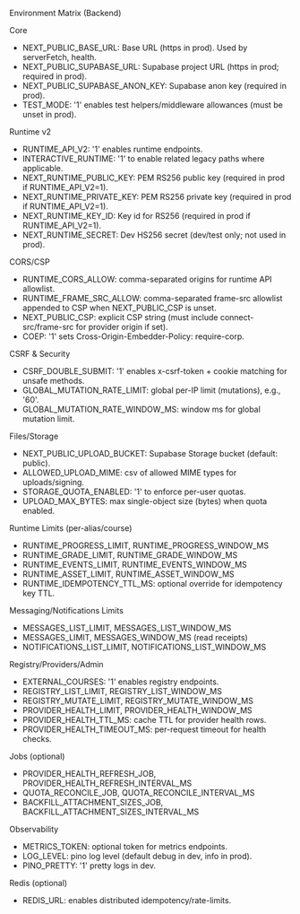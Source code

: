 Environment Matrix (Backend)

Core
- NEXT_PUBLIC_BASE_URL: Base URL (https in prod). Used by serverFetch, health.
- NEXT_PUBLIC_SUPABASE_URL: Supabase project URL (https in prod; required in prod).
- NEXT_PUBLIC_SUPABASE_ANON_KEY: Supabase anon key (required in prod).
- TEST_MODE: '1' enables test helpers/middleware allowances (must be unset in prod).

Runtime v2
- RUNTIME_API_V2: '1' enables runtime endpoints.
- INTERACTIVE_RUNTIME: '1' to enable related legacy paths where applicable.
- NEXT_RUNTIME_PUBLIC_KEY: PEM RS256 public key (required in prod if RUNTIME_API_V2=1).
- NEXT_RUNTIME_PRIVATE_KEY: PEM RS256 private key (required in prod if RUNTIME_API_V2=1).
- NEXT_RUNTIME_KEY_ID: Key id for RS256 (required in prod if RUNTIME_API_V2=1).
- NEXT_RUNTIME_SECRET: Dev HS256 secret (dev/test only; not used in prod).

CORS/CSP
- RUNTIME_CORS_ALLOW: comma-separated origins for runtime API allowlist.
- RUNTIME_FRAME_SRC_ALLOW: comma-separated frame-src allowlist appended to CSP when NEXT_PUBLIC_CSP is unset.
- NEXT_PUBLIC_CSP: explicit CSP string (must include connect-src/frame-src for provider origin if set).
- COEP: '1' sets Cross-Origin-Embedder-Policy: require-corp.

CSRF & Security
- CSRF_DOUBLE_SUBMIT: '1' enables x-csrf-token + cookie matching for unsafe methods.
- GLOBAL_MUTATION_RATE_LIMIT: global per-IP limit (mutations), e.g., '60'.
- GLOBAL_MUTATION_RATE_WINDOW_MS: window ms for global mutation limit.

Files/Storage
- NEXT_PUBLIC_UPLOAD_BUCKET: Supabase Storage bucket (default: public).
- ALLOWED_UPLOAD_MIME: csv of allowed MIME types for uploads/signing.
- STORAGE_QUOTA_ENABLED: '1' to enforce per-user quotas.
- UPLOAD_MAX_BYTES: max single-object size (bytes) when quota enabled.

Runtime Limits (per-alias/course)
- RUNTIME_PROGRESS_LIMIT, RUNTIME_PROGRESS_WINDOW_MS
- RUNTIME_GRADE_LIMIT, RUNTIME_GRADE_WINDOW_MS
- RUNTIME_EVENTS_LIMIT, RUNTIME_EVENTS_WINDOW_MS
- RUNTIME_ASSET_LIMIT, RUNTIME_ASSET_WINDOW_MS
- RUNTIME_IDEMPOTENCY_TTL_MS: optional override for idempotency key TTL.

Messaging/Notifications Limits
- MESSAGES_LIST_LIMIT, MESSAGES_LIST_WINDOW_MS
- MESSAGES_LIMIT, MESSAGES_WINDOW_MS (read receipts)
- NOTIFICATIONS_LIST_LIMIT, NOTIFICATIONS_LIST_WINDOW_MS

Registry/Providers/Admin
- EXTERNAL_COURSES: '1' enables registry endpoints.
- REGISTRY_LIST_LIMIT, REGISTRY_LIST_WINDOW_MS
- REGISTRY_MUTATE_LIMIT, REGISTRY_MUTATE_WINDOW_MS
- PROVIDER_HEALTH_LIMIT, PROVIDER_HEALTH_WINDOW_MS
- PROVIDER_HEALTH_TTL_MS: cache TTL for provider health rows.
- PROVIDER_HEALTH_TIMEOUT_MS: per-request timeout for health checks.

Jobs (optional)
- PROVIDER_HEALTH_REFRESH_JOB, PROVIDER_HEALTH_REFRESH_INTERVAL_MS
- QUOTA_RECONCILE_JOB, QUOTA_RECONCILE_INTERVAL_MS
- BACKFILL_ATTACHMENT_SIZES_JOB, BACKFILL_ATTACHMENT_SIZES_INTERVAL_MS

Observability
- METRICS_TOKEN: optional token for metrics endpoints.
- LOG_LEVEL: pino log level (default debug in dev, info in prod).
- PINO_PRETTY: '1' pretty logs in dev.

Redis (optional)
- REDIS_URL: enables distributed idempotency/rate-limits.



